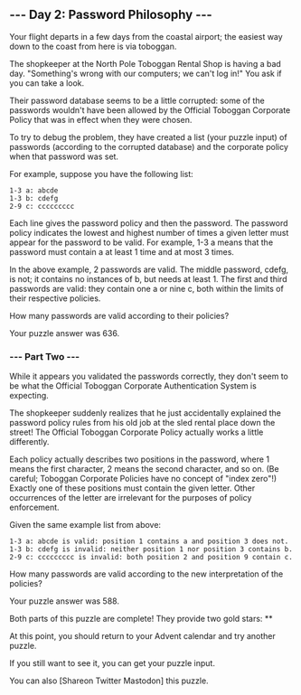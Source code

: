 ## --- Day 2: Password Philosophy ---

Your flight departs in a few days from the coastal airport; the easiest way down to the coast from here is via toboggan.

The shopkeeper at the North Pole Toboggan Rental Shop is having a bad day. "Something's wrong with our computers; we can't log in!" You ask if you can take a look.

Their password database seems to be a little corrupted: some of the passwords wouldn't have been allowed by the Official Toboggan Corporate Policy that was in effect when they were chosen.

To try to debug the problem, they have created a list (your puzzle input) of passwords (according to the corrupted database) and the corporate policy when that password was set.

For example, suppose you have the following list:

```
1-3 a: abcde
1-3 b: cdefg
2-9 c: ccccccccc
```

Each line gives the password policy and then the password. The password policy indicates the lowest and highest number of times a given letter must appear for the password to be valid. For example, 1-3 a means that the password must contain a at least 1 time and at most 3 times.

In the above example, 2 passwords are valid. The middle password, cdefg, is not; it contains no instances of b, but needs at least 1. The first and third passwords are valid: they contain one a or nine c, both within the limits of their respective policies.

How many passwords are valid according to their policies?

Your puzzle answer was 636.

### --- Part Two ---

While it appears you validated the passwords correctly, they don't seem to be what the Official Toboggan Corporate Authentication System is expecting.

The shopkeeper suddenly realizes that he just accidentally explained the password policy rules from his old job at the sled rental place down the street! The Official Toboggan Corporate Policy actually works a little differently.

Each policy actually describes two positions in the password, where 1 means the first character, 2 means the second character, and so on. (Be careful; Toboggan Corporate Policies have no concept of "index zero"!) Exactly one of these positions must contain the given letter. Other occurrences of the letter are irrelevant for the purposes of policy enforcement.

Given the same example list from above:

    1-3 a: abcde is valid: position 1 contains a and position 3 does not.
    1-3 b: cdefg is invalid: neither position 1 nor position 3 contains b.
    2-9 c: ccccccccc is invalid: both position 2 and position 9 contain c.

How many passwords are valid according to the new interpretation of the policies?

Your puzzle answer was 588.

Both parts of this puzzle are complete! They provide two gold stars: **

At this point, you should return to your Advent calendar and try another puzzle.

If you still want to see it, you can get your puzzle input.

You can also [Shareon Twitter Mastodon] this puzzle.